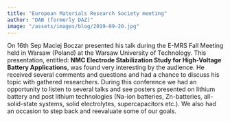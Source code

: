 ```yaml
---
title: "European Materials Research Society meeting"
author: "DAB (formerly DAZ)"
image: "/assets/images/blog/2019-09-20.jpg"
---
```


On 16th Sep Maciej Boczar presented his talk during the E-MRS Fall Meeting held
in Warsaw (Poland) at the Warsaw University of Technology. This presentation,
entitled: **NMC Electrode Stabilization Study for High-Voltage Battery
Applications**, was found very interesting by the audience. He received several
comments and questions and had a chance to discuss his topic with gathered
researchers. During this conference we had an opportunity to listen to several
talks and see posters presented on lithium battery and post lithium technologies
(Na-ion batteries, Zn-batteries, all-solid-state systems, solid electrolytes,
supercapacitors etc.). We also had an occasion to step back and reevaluate some
of our goals.
